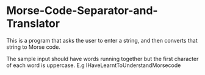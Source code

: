 # Morse-Code-Separator-and-Translator
This is a program that asks the user to enter a string, and then converts that string to Morse code.

The sample input should have words running together but the first character of each word is uppercase.
E.g IHaveLearntToUnderstandMorsecode
